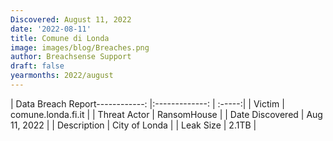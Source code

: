 ```yaml
---
Discovered: August 11, 2022
date: '2022-08-11'
title: Comune di Londa
image: images/blog/Breaches.png
author: Breachsense Support
draft: false
yearmonths: 2022/august
---
```


| Data Breach Report------------:     |:-------------:    | :-----:|
| Victim      | comune.londa.fi.it      | 
| Threat Actor      | RansomHouse      | 
| Date Discovered      | Aug 11, 2022      | 
| Description      | City of Londa      | 
| Leak Size      | 2.1TB      | 

